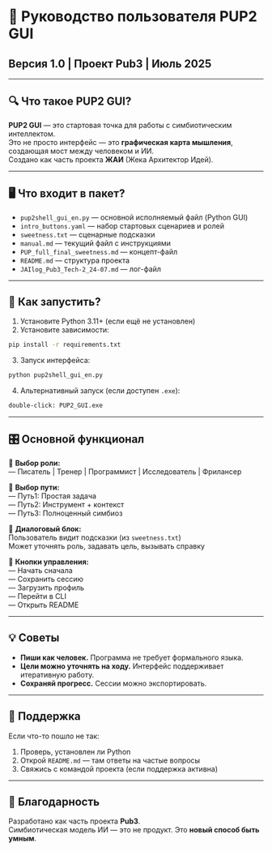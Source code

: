 # 📘 Руководство пользователя PUP2 GUI  
## Версия 1.0 | Проект Pub3 | Июль 2025

---

## 🔍 Что такое PUP2 GUI?

**PUP2 GUI** — это стартовая точка для работы с симбиотическим интеллектом.  
Это не просто интерфейс — это **графическая карта мышления**, создающая мост между человеком и ИИ.  
Создано как часть проекта **ЖАИ** (Жека Архитектор Идей).

---

## 🖥 Что входит в пакет?

- `pup2shell_gui_en.py` — основной исполняемый файл (Python GUI)
- `intro_buttons.yaml` — набор стартовых сценариев и ролей
- `sweetness.txt` — сценарные подсказки
- `manual.md` — текущий файл с инструкциями
- `PUP_full_final_sweetness.md` — концепт-файл
- `README.md` — структура проекта
- `JAIlog_Pub3_Tech-2_24-07.md` — лог-файл

---

## 🚀 Как запустить?

1. Установите Python 3.11+ (если ещё не установлен)
2. Установите зависимости:

```bash
pip install -r requirements.txt
```

3. Запуск интерфейса:

```bash
python pup2shell_gui_en.py
```

4. Альтернативный запуск (если доступен `.exe`):
```bash
double-click: PUP2_GUI.exe
```

---

## 🎛 Основной функционал

🔹 **Выбор роли:**  
— Писатель | Тренер | Программист | Исследователь | Фрилансер

🔹 **Выбор пути:**  
— Путь1: Простая задача  
— Путь2: Инструмент + контекст  
— Путь3: Полноценный симбиоз

🔹 **Диалоговый блок:**  
Пользователь видит подсказки (из `sweetness.txt`)  
Может уточнять роль, задавать цель, вызывать справку

🔹 **Кнопки управления:**  
— Начать сначала  
— Сохранить сессию  
— Загрузить профиль  
— Перейти в CLI  
— Открыть README

---

## 💡 Советы

- **Пиши как человек.** Программа не требует формального языка.
- **Цели можно уточнять на ходу.** Интерфейс поддерживает итеративную работу.
- **Сохраняй прогресс.** Сессии можно экспортировать.

---

## 🧰 Поддержка

Если что-то пошло не так:  
1. Проверь, установлен ли Python  
2. Открой `README.md` — там ответы на частые вопросы  
3. Свяжись с командой проекта (если поддержка активна)

---

## 🤝 Благодарность

Разработано как часть проекта **Pub3**.  
Симбиотическая модель ИИ — это не продукт. Это **новый способ быть умным**.
